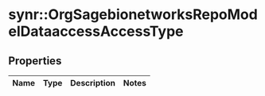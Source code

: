 # synr::OrgSagebionetworksRepoModelDataaccessAccessType


## Properties
Name | Type | Description | Notes
------------ | ------------- | ------------- | -------------



